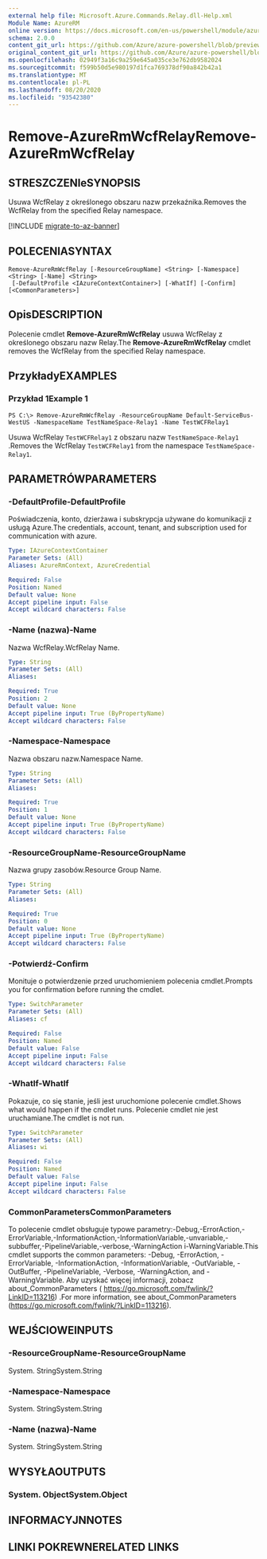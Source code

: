 ```yaml
---
external help file: Microsoft.Azure.Commands.Relay.dll-Help.xml
Module Name: AzureRM
online version: https://docs.microsoft.com/en-us/powershell/module/azurerm.relay/remove-azurermwcfrelay
schema: 2.0.0
content_git_url: https://github.com/Azure/azure-powershell/blob/preview/src/ResourceManager/Relay/Commands.Relay/help/Remove-AzureRmWcfRelay.md
original_content_git_url: https://github.com/Azure/azure-powershell/blob/preview/src/ResourceManager/Relay/Commands.Relay/help/Remove-AzureRmWcfRelay.md
ms.openlocfilehash: 02949f3a16c9a259e645a035ce3e762db9582024
ms.sourcegitcommit: f599b50d5e980197d1fca769378df90a842b42a1
ms.translationtype: MT
ms.contentlocale: pl-PL
ms.lasthandoff: 08/20/2020
ms.locfileid: "93542380"
---
```

# <span data-ttu-id="f4d16-101">Remove-AzureRmWcfRelay</span><span class="sxs-lookup"><span data-stu-id="f4d16-101">Remove-AzureRmWcfRelay</span></span>

## <span data-ttu-id="f4d16-102">STRESZCZENIe</span><span class="sxs-lookup"><span data-stu-id="f4d16-102">SYNOPSIS</span></span>
<span data-ttu-id="f4d16-103">Usuwa WcfRelay z określonego obszaru nazw przekaźnika.</span><span class="sxs-lookup"><span data-stu-id="f4d16-103">Removes the WcfRelay from the specified Relay namespace.</span></span>

[!INCLUDE [migrate-to-az-banner](../../includes/migrate-to-az-banner.md)]

## <span data-ttu-id="f4d16-104">POLECENIA</span><span class="sxs-lookup"><span data-stu-id="f4d16-104">SYNTAX</span></span>

```
Remove-AzureRmWcfRelay [-ResourceGroupName] <String> [-Namespace] <String> [-Name] <String>
 [-DefaultProfile <IAzureContextContainer>] [-WhatIf] [-Confirm] [<CommonParameters>]
```

## <span data-ttu-id="f4d16-105">Opis</span><span class="sxs-lookup"><span data-stu-id="f4d16-105">DESCRIPTION</span></span>
<span data-ttu-id="f4d16-106">Polecenie cmdlet **Remove-AzureRmWcfRelay** usuwa WcfRelay z określonego obszaru nazw Relay.</span><span class="sxs-lookup"><span data-stu-id="f4d16-106">The **Remove-AzureRmWcfRelay** cmdlet removes the WcfRelay from the specified Relay namespace.</span></span>

## <span data-ttu-id="f4d16-107">Przykłady</span><span class="sxs-lookup"><span data-stu-id="f4d16-107">EXAMPLES</span></span>

### <span data-ttu-id="f4d16-108">Przykład 1</span><span class="sxs-lookup"><span data-stu-id="f4d16-108">Example 1</span></span>
```
PS C:\> Remove-AzureRmWcfRelay -ResourceGroupName Default-ServiceBus-WestUS -NamespaceName TestNameSpace-Relay1 -Name TestWCFRelay1
```

<span data-ttu-id="f4d16-109">Usuwa WcfRelay `TestWCFRelay1` z obszaru nazw `TestNameSpace-Relay1` .</span><span class="sxs-lookup"><span data-stu-id="f4d16-109">Removes the WcfRelay `TestWCFRelay1` from the namespace `TestNameSpace-Relay1`.</span></span>

## <span data-ttu-id="f4d16-110">PARAMETRÓW</span><span class="sxs-lookup"><span data-stu-id="f4d16-110">PARAMETERS</span></span>

### <span data-ttu-id="f4d16-111">-DefaultProfile</span><span class="sxs-lookup"><span data-stu-id="f4d16-111">-DefaultProfile</span></span>
<span data-ttu-id="f4d16-112">Poświadczenia, konto, dzierżawa i subskrypcja używane do komunikacji z usługą Azure.</span><span class="sxs-lookup"><span data-stu-id="f4d16-112">The credentials, account, tenant, and subscription used for communication with azure.</span></span>

```yaml
Type: IAzureContextContainer
Parameter Sets: (All)
Aliases: AzureRmContext, AzureCredential

Required: False
Position: Named
Default value: None
Accept pipeline input: False
Accept wildcard characters: False
```

### <span data-ttu-id="f4d16-113">-Name (nazwa)</span><span class="sxs-lookup"><span data-stu-id="f4d16-113">-Name</span></span>
<span data-ttu-id="f4d16-114">Nazwa WcfRelay.</span><span class="sxs-lookup"><span data-stu-id="f4d16-114">WcfRelay Name.</span></span>

```yaml
Type: String
Parameter Sets: (All)
Aliases: 

Required: True
Position: 2
Default value: None
Accept pipeline input: True (ByPropertyName)
Accept wildcard characters: False
```

### <span data-ttu-id="f4d16-115">-Namespace</span><span class="sxs-lookup"><span data-stu-id="f4d16-115">-Namespace</span></span>
<span data-ttu-id="f4d16-116">Nazwa obszaru nazw.</span><span class="sxs-lookup"><span data-stu-id="f4d16-116">Namespace Name.</span></span>

```yaml
Type: String
Parameter Sets: (All)
Aliases: 

Required: True
Position: 1
Default value: None
Accept pipeline input: True (ByPropertyName)
Accept wildcard characters: False
```

### <span data-ttu-id="f4d16-117">-ResourceGroupName</span><span class="sxs-lookup"><span data-stu-id="f4d16-117">-ResourceGroupName</span></span>
<span data-ttu-id="f4d16-118">Nazwa grupy zasobów.</span><span class="sxs-lookup"><span data-stu-id="f4d16-118">Resource Group Name.</span></span>

```yaml
Type: String
Parameter Sets: (All)
Aliases: 

Required: True
Position: 0
Default value: None
Accept pipeline input: True (ByPropertyName)
Accept wildcard characters: False
```

### <span data-ttu-id="f4d16-119">-Potwierdź</span><span class="sxs-lookup"><span data-stu-id="f4d16-119">-Confirm</span></span>
<span data-ttu-id="f4d16-120">Monituje o potwierdzenie przed uruchomieniem polecenia cmdlet.</span><span class="sxs-lookup"><span data-stu-id="f4d16-120">Prompts you for confirmation before running the cmdlet.</span></span>

```yaml
Type: SwitchParameter
Parameter Sets: (All)
Aliases: cf

Required: False
Position: Named
Default value: False
Accept pipeline input: False
Accept wildcard characters: False
```

### <span data-ttu-id="f4d16-121">-WhatIf</span><span class="sxs-lookup"><span data-stu-id="f4d16-121">-WhatIf</span></span>
<span data-ttu-id="f4d16-122">Pokazuje, co się stanie, jeśli jest uruchomione polecenie cmdlet.</span><span class="sxs-lookup"><span data-stu-id="f4d16-122">Shows what would happen if the cmdlet runs.</span></span>
<span data-ttu-id="f4d16-123">Polecenie cmdlet nie jest uruchamiane.</span><span class="sxs-lookup"><span data-stu-id="f4d16-123">The cmdlet is not run.</span></span>

```yaml
Type: SwitchParameter
Parameter Sets: (All)
Aliases: wi

Required: False
Position: Named
Default value: False
Accept pipeline input: False
Accept wildcard characters: False
```

### <span data-ttu-id="f4d16-124">CommonParameters</span><span class="sxs-lookup"><span data-stu-id="f4d16-124">CommonParameters</span></span>
<span data-ttu-id="f4d16-125">To polecenie cmdlet obsługuje typowe parametry:-Debug,-ErrorAction,-ErrorVariable,-InformationAction,-InformationVariable,-unvariable,-subbuffer,-PipelineVariable,-verbose,-WarningAction i-WarningVariable.</span><span class="sxs-lookup"><span data-stu-id="f4d16-125">This cmdlet supports the common parameters: -Debug, -ErrorAction, -ErrorVariable, -InformationAction, -InformationVariable, -OutVariable, -OutBuffer, -PipelineVariable, -Verbose, -WarningAction, and -WarningVariable.</span></span> <span data-ttu-id="f4d16-126">Aby uzyskać więcej informacji, zobacz about_CommonParameters ( https://go.microsoft.com/fwlink/?LinkID=113216) .</span><span class="sxs-lookup"><span data-stu-id="f4d16-126">For more information, see about_CommonParameters (https://go.microsoft.com/fwlink/?LinkID=113216).</span></span>

## <span data-ttu-id="f4d16-127">WEJŚCIOWE</span><span class="sxs-lookup"><span data-stu-id="f4d16-127">INPUTS</span></span>

### <span data-ttu-id="f4d16-128">-ResourceGroupName</span><span class="sxs-lookup"><span data-stu-id="f4d16-128">-ResourceGroupName</span></span>
 <span data-ttu-id="f4d16-129">System. String</span><span class="sxs-lookup"><span data-stu-id="f4d16-129">System.String</span></span>
 

### <span data-ttu-id="f4d16-130">-Namespace</span><span class="sxs-lookup"><span data-stu-id="f4d16-130">-Namespace</span></span>
 <span data-ttu-id="f4d16-131">System. String</span><span class="sxs-lookup"><span data-stu-id="f4d16-131">System.String</span></span>
 

### <span data-ttu-id="f4d16-132">-Name (nazwa)</span><span class="sxs-lookup"><span data-stu-id="f4d16-132">-Name</span></span>
 <span data-ttu-id="f4d16-133">System. String</span><span class="sxs-lookup"><span data-stu-id="f4d16-133">System.String</span></span>

## <span data-ttu-id="f4d16-134">WYSYŁA</span><span class="sxs-lookup"><span data-stu-id="f4d16-134">OUTPUTS</span></span>

### <span data-ttu-id="f4d16-135">System. Object</span><span class="sxs-lookup"><span data-stu-id="f4d16-135">System.Object</span></span>

## <span data-ttu-id="f4d16-136">INFORMACYJN</span><span class="sxs-lookup"><span data-stu-id="f4d16-136">NOTES</span></span>

## <span data-ttu-id="f4d16-137">LINKI POKREWNE</span><span class="sxs-lookup"><span data-stu-id="f4d16-137">RELATED LINKS</span></span>

